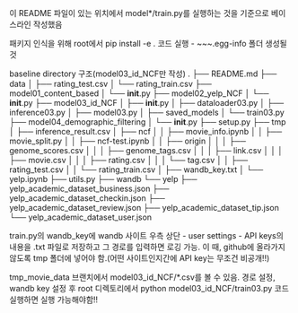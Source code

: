 이 README 파일이 있는 위치에서 model*/train.py를 실행하는 것을 기준으로 베이스라인 작성했음

패키지 인식을 위해 root에서 pip install -e . 코드 실행 - ~~~.egg-info 폴더 생성될 것

baseline directory 구조(model03_id_NCF만 작성)
.
├── README.md
├── data
│   ├── rating_test.csv
│   └── rating_train.csv
├── model01_content_based
│   └── __init__.py
├── model02_yelp_NCF
│   └── __init__.py
├── model03_id_NCF
│   ├── __init__.py
│   ├── dataloader03.py
│   ├── inference03.py
│   ├── model03.py
│   ├── saved_models
│   └── train03.py
├── model04_demographic_filtering
│   └── __init__.py
├── setup.py
├── tmp
│   ├── inference_result.csv
│   ├── ncf
│   │   ├── movie_info.ipynb
│   │   ├── movie_split.py
│   │   ├── ncf-test.ipynb
│   │   ├── origin
│   │   │   ├── genome_scores.csv
│   │   │   ├── genome_tags.csv
│   │   │   ├── link.csv
│   │   │   ├── movie.csv
│   │   │   ├── rating.csv
│   │   │   └── tag.csv
│   │   ├── rating_test.csv
│   │   └── rating_train.csv
│   ├── wandb_key.txt
│   └── yelp.ipynb
├── utils.py
├── wandb
└── yelp
    ├── yelp_academic_dataset_business.json
    ├── yelp_academic_dataset_checkin.json
    ├── yelp_academic_dataset_review.json
    ├── yelp_academic_dataset_tip.json
    └── yelp_academic_dataset_user.json

train.py의 wandb_key에 wandb 사이트 우측 상단 - user settings - API keys의 내용을 .txt 파일로 저장하고 그 경로를 입력하면 로깅 가능. 이 때, github에 올라가지 않도록 tmp 폴더에 넣어야 함.(어떤 사이트인지간에 API key는 무조건 비공개!!)

tmp_movie_data 브랜치에서 model03_id_NCF/*.csv를 볼 수 있음.
경로 설정, wandb key 설정 후 root 디렉토리에서 python model03_id_NCF/train03.py 코드 실행하면 실행 가능해야함!!